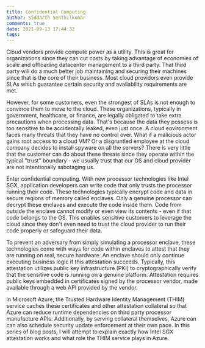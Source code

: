 ```yaml
---
title: Confidential Computing
author: Siddarth Senthilkumar
comments: true
date: 2021-09-13 17:44:32
tags:
---
```


Cloud vendors provide compute power as a utility. This is great for organizations since they can cut costs by taking advantage of economies of scale and offloading datacenter management to a third party. That third party will do a much better job maintaining and securing their machines since that is the core of their business. Most cloud providors even provide SLAs which guarantee certain security and availability requirements are met.

However, for some customers, even the strongest of SLAs is not enough to convince them to move to the cloud. These organizations, typically in government, healthcare, or finance, are legally obligated to take extra precautions when processing data. That's because the data they possess is too sensitive to be accidentally leaked, even just once. A cloud environment faces many threats that they have no control over. What if a malicious actor gains root access to a cloud VM? Or a disgruntled employee at the cloud company decides to install spyware on all the servers? There is very little that the customer can do about these threats since they operate within the typical "trust" boundary - we usually trust that our OS and cloud provider are not intentionally sabotaging us.

Enter confidential computing. With new processor technologies like Intel SGX, application developers can write code that only trusts the processor running their code. These technologies typically encrypt code and data in secure regions of memory called enclaves. Only a genuine processor can decrypt these enclaves and execute the code inside them. Code from outside the enclave cannot modify or even view its contents - even if that code belongs to the OS. This enables sensitive customers to leverage the cloud since they don't even need to trust the cloud provider to run their code properly or safeguard their data.

To prevent an adversary from simply simulating a processor enclave, these technologies come with ways for code within enclaves to attest that they are running on real, secure hardware. An enclave should only continue executing business logic if this attestation succeeds. Typically, this attestation utilizes public key infrastructure (PKI) to cryptographically verify that the sensitive code is running on a genuine platform. Attestation requires public keys embedded in certificates signed by the processor vendor, made available through a web API provided by the vendor.

In Microsoft Azure, the Trusted Hardware Identity Management (THIM) service caches these certificates and other attestation collateral so that Azure can reduce runtime dependencies on third party processor manufacture APIs. Additionally, by serving collateral themselves, Azure can can also schedule security update enforcement at their own pace. In this series of blog posts, I will attempt to explain exactly how Intel SGX attestation works and what role the THIM service plays in Azure.
